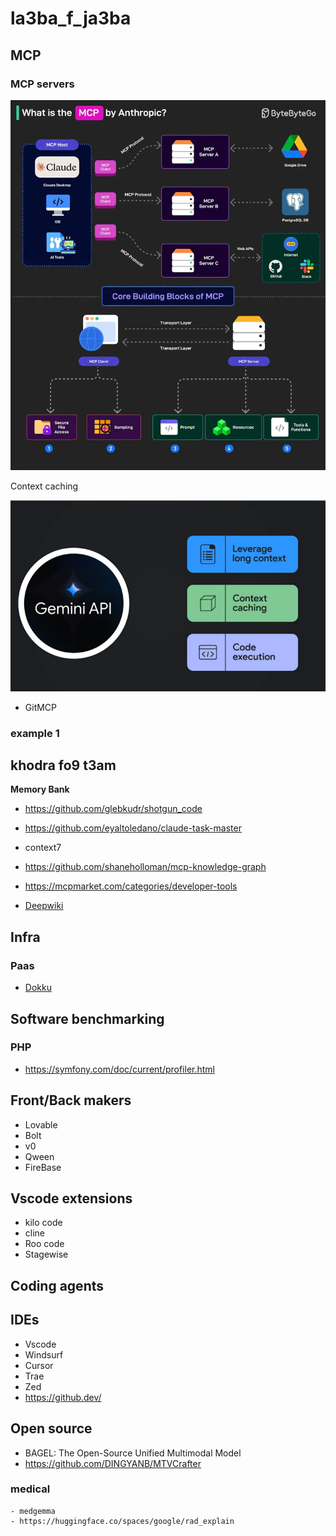# la3ba_f_ja3ba


## MCP

### MCP servers
![dd](images/MCP.webp)


Context caching

![dd](images/caching.png)
- GitMCP

### example 1


## khodra fo9 t3am

**Memory Bank**
- https://github.com/glebkudr/shotgun_code
- https://github.com/eyaltoledano/claude-task-master
- context7
- https://github.com/shaneholloman/mcp-knowledge-graph
- https://mcpmarket.com/categories/developer-tools

- [Deepwiki](https://deepwiki.com/)


## Infra

### Paas
   - [Dokku](https://github.com/dokku/dokku)

## Software benchmarking

### PHP
   - https://symfony.com/doc/current/profiler.html


## Front/Back makers

- Lovable
- Bolt
- v0
- Qween
- FireBase



## Vscode extensions

- kilo code
- cline
- Roo code
- Stagewise
  

## Coding agents


## IDEs

- Vscode
- Windsurf
- Cursor
- Trae
- Zed
- https://github.dev/

## Open source

- BAGEL: The Open-Source Unified Multimodal Model
- https://github.com/DINGYANB/MTVCrafter
### medical
    - medgemma
    - https://huggingface.co/spaces/google/rad_explain
  
